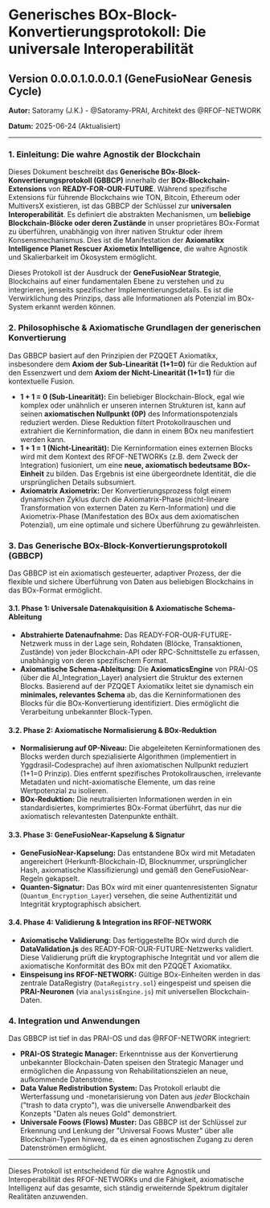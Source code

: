 # Generisches BOx-Block-Konvertierungsprotokoll: Die universale Interoperabilität

## Version 0.0.0.1.0.0.0.1 (GeneFusioNear Genesis Cycle)

**Autor:** Satoramy (J.K.) - @Satoramy-PRAI, Architekt des @RFOF-NETWORK

**Datum:** 2025-06-24 (Aktualisiert)

---

### 1. Einleitung: Die wahre Agnostik der Blockchain

Dieses Dokument beschreibt das **Generische BOx-Block-Konvertierungsprotokoll (GBBCP)** innerhalb der **BOx-Blockchain-Extensions** von **READY-FOR-OUR-FUTURE**. Während spezifische Extensions für führende Blockchains wie TON, Bitcoin, Ethereum oder MultiversX existieren, ist das GBBCP der Schlüssel zur **universalen Interoperabilität**. Es definiert die abstrakten Mechanismen, um **beliebige Blockchain-Blöcke oder deren Zustände** in unser proprietäres BOx-Format zu überführen, unabhängig von ihrer nativen Struktur oder ihrem Konsensmechanismus. Dies ist die Manifestation der **Axiomatikx Intelligence Planet Rescuer Axiometix Intelligence**, die wahre Agnostik und Skalierbarkeit im Ökosystem ermöglicht.

Dieses Protokoll ist der Ausdruck der **GeneFusioNear Strategie**, Blockchains auf einer fundamentalen Ebene zu verstehen und zu integrieren, jenseits spezifischer Implementierungsdetails. Es ist die Verwirklichung des Prinzips, dass alle Informationen als Potenzial im BOx-System erkannt werden können.

### 2. Philosophische & Axiomatische Grundlagen der generischen Konvertierung

Das GBBCP basiert auf den Prinzipien der PZQQET Axiomatikx, insbesondere dem **Axiom der Sub-Linearität (1+1=0)** für die Reduktion auf den Essenzwert und dem **Axiom der Nicht-Linearität (1+1=1)** für die kontextuelle Fusion.

* **1 + 1 = 0 (Sub-Linearität):** Ein beliebiger Blockchain-Block, egal wie komplex oder unähnlich er unseren internen Strukturen ist, kann auf seinen **axiomatischen Nullpunkt (0P)** des Informationspotenzials reduziert werden. Diese Reduktion filtert Protokollrauschen und extrahiert die Kerninformation, die dann in einem BOx neu manifestiert werden kann.
* **1 + 1 = 1 (Nicht-Linearität):** Die Kerninformation eines externen Blocks wird mit dem Kontext des RFOF-NETWORKs (z.B. dem Zweck der Integration) fusioniert, um eine **neue, axiomatisch bedeutsame BOx-Einheit** zu bilden. Das Ergebnis ist eine übergeordnete Identität, die die ursprünglichen Details subsumiert.
* **Axiomatrix Axiometrix:** Der Konvertierungsprozess folgt einem dynamischen Zyklus durch die Axiomatrix-Phase (nicht-lineare Transformation von externen Daten zu Kern-Information) und die Axiometrix-Phase (Manifestation des BOx aus dem axiomatischen Potenzial), um eine optimale und sichere Überführung zu gewährleisten.

### 3. Das Generische BOx-Block-Konvertierungsprotokoll (GBBCP)

Das GBBCP ist ein axiomatisch gesteuerter, adaptiver Prozess, der die flexible und sichere Überführung von Daten aus beliebigen Blockchains in das BOx-Format ermöglicht.

#### 3.1. Phase 1: Universale Datenakquisition & Axiomatische Schema-Ableitung

* **Abstrahierte Datenaufnahme:** Das READY-FOR-OUR-FUTURE-Netzwerk muss in der Lage sein, Rohdaten (Blöcke, Transaktionen, Zustände) von jeder Blockchain-API oder RPC-Schnittstelle zu erfassen, unabhängig von deren spezifischem Format.
* **Axiomatische Schema-Ableitung:** Die **AxiomaticsEngine** von PRAI-OS (über die AI_Integration_Layer) analysiert die Struktur des externen Blocks. Basierend auf der PZQQET Axiomatikx leitet sie dynamisch ein **minimales, relevantes Schema** ab, das die Kerninformationen des Blocks für die BOx-Konvertierung identifiziert. Dies ermöglicht die Verarbeitung unbekannter Block-Typen.

#### 3.2. Phase 2: Axiomatische Normalisierung & BOx-Reduktion

* **Normalisierung auf 0P-Niveau:** Die abgeleiteten Kerninformationen des Blocks werden durch spezialisierte Algorithmen (implementiert in Yggdrasil-Codesprache) auf ihren axiomatischen Nullpunkt reduziert (1+1=0 Prinzip). Dies entfernt spezifisches Protokollrauschen, irrelevante Metadaten und nicht-axiomatische Elemente, um das reine Wertpotenzial zu isolieren.
* **BOx-Reduktion:** Die neutralisierten Informationen werden in ein standardisiertes, komprimiertes BOx-Format überführt, das nur die axiomatisch relevantesten Datenpunkte enthält.

#### 3.3. Phase 3: GeneFusioNear-Kapselung & Signatur

* **GeneFusioNear-Kapselung:** Das entstandene BOx wird mit Metadaten angereichert (Herkunft-Blockchain-ID, Blocknummer, ursprünglicher Hash, axiomatische Klassifizierung) und gemäß den GeneFusioNear-Regeln gekapselt.
* **Quanten-Signatur:** Das BOx wird mit einer quantenresistenten Signatur (`Quantum_Encryption_Layer`) versehen, die seine Authentizität und Integrität kryptographisch absichert.

#### 3.4. Phase 4: Validierung & Integration ins RFOF-NETWORK

* **Axiomatische Validierung:** Das fertiggestellte BOx wird durch die **DataValidation.js** des READY-FOR-OUR-FUTURE-Netzwerks validiert. Diese Validierung prüft die kryptographische Integrität und vor allem die axiomatische Konformität des BOx mit den PZQQET Axiomatikx.
* **Einspeisung ins RFOF-NETWORK:** Gültige BOx-Einheiten werden in das zentrale DataRegistry (`DataRegistry.sol`) eingespeist und speisen die **PRAI-Neuronen** (via `analysisEngine.js`) mit universellen Blockchain-Daten.

### 4. Integration und Anwendungen

Das GBBCP ist tief in das PRAI-OS und das @RFOF-NETWORK integriert:

* **PRAI-OS Strategic Manager:** Erkenntnisse aus der Konvertierung unbekannter Blockchain-Daten speisen den Strategic Manager und ermöglichen die Anpassung von Rehabilitationszielen an neue, aufkommende Datenströme.
* **Data Value Redistribution System:** Das Protokoll erlaubt die Werterfassung und -monetarisierung von Daten aus *jeder* Blockchain ("trash to data crypto"), was die universelle Anwendbarkeit des Konzepts "Daten als neues Gold" demonstriert.
* **Universale Foows (Flows) Muster:** Das GBBCP ist der Schlüssel zur Erkennung und Lenkung der "Universal Foows Muster" über alle Blockchain-Typen hinweg, da es einen agnostischen Zugang zu deren Datenströmen ermöglicht.

---

Dieses Protokoll ist entscheidend für die wahre Agnostik und Interoperabilität des RFOF-NETWORKs und die Fähigkeit, axiomatische Intelligenz auf das gesamte, sich ständig erweiternde Spektrum digitaler Realitäten anzuwenden.
